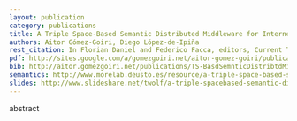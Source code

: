```yaml
--- 
layout: publication
category: publications
title: A Triple Space-Based Semantic Distributed Middleware for Internet of Things
authors: Aitor Gómez-Goiri, Diego López-de-Ipiña
rest_citation: In Florian Daniel and Federico Facca, editors, Current Trends in Web Engineering, volume 6385 of Lecture Notes in Computer Science, pages 447-458. Springer Berlin / Heidelberg, July 2010. 10.1007/978-3-642-16985-4 43.
pdf: http://sites.google.com/a/gomezgoiri.net/aitor-gomez-goiri/publications/gomezgoiri2010triplespace.pdf
bib: http://aitor.gomezgoiri.net/publications/TS-BasdSemnticDistribtdMiddlwr4IoT.bibtex
semantics: http://www.morelab.deusto.es/resource/a-triple-space-based-semantic-distributed-middleware-for-internet-of-things
slides: http://www.slideshare.net/twolf/a-triple-spacebased-semantic-distributed-middleware-for-internet-of-things
--- 
```


abstract